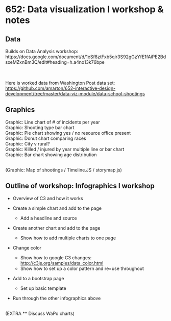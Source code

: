 <h1>652: Data visualization I workshop & notes</h1>


<h2>Data</h2>
Builds on Data Analysis workshop:<br>
https://docs.google.com/document/d/1eSf8ztFxb5qir3S92gGzYfE1fAiPE2BdsxeMZxnBm3Q/edit#heading=h.a4no13k76bpe

<br><br>
Here is worked data from Washington Post data set:<br> https://github.com/amarton/652-interactive-design-development/tree/master/data-viz-module/data-school-shootings


<h2>Graphics</h2>
Graphic: Line chart of # of incidents per year<br>
Graphic: Shooting type bar chart<br>
Graphic: Pie chart showing yes / no resource office present<br>
Graphic: Donut chart comparing races<br>
Graphic: City v rural?<br>
Graphic: Killed / injured by year multiple line or bar chart<br>
Graphic: Bar chart showing age distribution<br><br>

(Graphic: Map of shootings / Timeline.JS / storymap.js)


<h2>Outline of workshop: Infographics I workshop</h2>

- Overview of C3 and how it works<br>

- Create a simple chart and add to the page<br>
	- Add a headline and source

- Create another chart and add to the page<br>
	- Show how to add multiple charts to one page

- Change color<br>
	- Show how to google C3 changes: http://c3js.org/samples/data_color.html
	- Show how to set up a color pattern and re=use throughout

- Add to a bootstrap page<br>
	- Set up basic template

- Run through the other infographics above<br><br>

(EXTRA ** Discuss WaPo charts)
